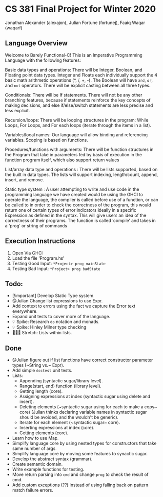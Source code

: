 # CS 381 Final Project for Winter 2020
Jonathan Alexander (alexajon), Julian Fortune (fortunej), Faaiq Waqar (waqarf)

## Language Overview
Welcome to Barely Functional-C! This is an Imperative Programming Language with the following features:

Basic data types and operations: There will be Integer, Boolean, and Floating point data types. Integer and Floats each individually support the 4 basic math arithmetic operations (*, /, +, -). The Boolean will have `and`, `or`, and `not` operators. There will be explicit casting between all three types.

Conditionals: There will be If statements. There will not be any other branching features, because if statements reinforce the key concepts of making decisions, and else if/else/switch statements are less precise and less explicit.

Recursion/loops: There will be looping structures in the program: While Loops, For Loops, and For each loops (iterate through the items in a list).

Variables/local names: Our language will allow binding and referencing variables. Scoping is based on functions.

Procedures/functions with arguments: There will be function structures in the Program that take in parameters fed by basis of execution in the function program itself, which also support return values

List/array data type and operations : There will be lists supported, based on the built in data types. The lists will support indexing, length/count, append, insert, and remove.

Static type system : A user attempting to write and use code in the programming language we have created would be using the GHCI to operate the language, the compiler is called before use of a function, or can be called to in order to check the correctness of the program, this would return one of certain types of error indicators ideally in a specific Expression as defined in the syntax. This will give users an idea of the correctness of their programs. The function is called ‘compile’ and takes in a ‘prog’ or string of commands

## Execution Instructions
1. Open Via GHCI
2. Load the file 'Program.hs'
3. Testing Good Input: `*Project> prog mainState`
4. Testing Bad Input: `*Project> prog badState`

## Todo:
- [!important] Develop Static Type system.
- @Julian Change list expressions to use Expr.
- Add context to errors using the fact we capture the Error text everywhere.
- Expand unit tests to cover more of the language.
- 💡 Spike: Research `do` notation and monads.
- 💡 Spike: Hinley Milner type checking
- 🤸🏼‍♀️ Stretch: Lists within lists.

## Done
- @Julian figure out if list functions have correct constructor parameter types (~String vs.~ Expr).
- Add simple `doctest` unit tests.
- Lists:
    - Appending (syntactic sugar/library level).
    - Range(start, end) function (library level).
    - Getting length (core).
    - Assigning expressions at index (syntactic sugar using delete and insert).
    - Deleting elements (~syntactic sugar using for each to make a copy~ core) (Julian thinks declaring variable names in syntactic sugar should be avoided, and the wouldn't be generic).
    - Iterate for each element (~syntactic sugar~ core).
    - Inserting expressions at index (core).
    - Getting elements (core).
- Learn how to use Map.
- Simplify language core by using nested types for constructors that take same number of args.
- Simplify language core by moving some features to synactic sugar.
- Develop the abstract syntax (grammar).
- Create semantic domain.
- Write example functions for testing.
- Move return parsing into `cmd` and change `prog` to check the result of cmd.
- Add custom exceptions (??) instead of using falling back on pattern match failure errors.